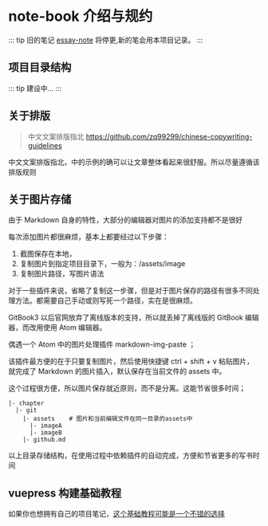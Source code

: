 # note-book 介绍与规约
<demo-01/>

::: tip
旧的笔记 [essay-note](https://github.com/zq99299/essay-note) 将停更,新的笔会用本项目记录。
:::



## 项目目录结构
::: tip
建设中...
:::


## 关于排版

> 中文文案排版指北 https://github.com/zq99299/chinese-copywriting-guidelines

中文文案排版指北，中的示例的确可以让文章整体看起来很舒服。所以尽量遵循该排版规则

## 关于图片存储 

由于 Markdown 自身的特性，大部分的编辑器对图片的添加支持都不是很好

每次添加图片都很麻烦，基本上都要经过以下步骤：

1. 截图保存在本地，
2. 复制图片到指定项目目录下，一般为：/assets/image
3. 复制图片路径，写图片语法

对于一些插件来说，省略了复制这一步骤，但是对于图片保存的路径有很多不同处理方法。都需要自己手动或则写死一个路径，实在是很麻烦。

GitBook3 以后官网放弃了离线版本的支持，所以就丢掉了离线版的 GitBook 编辑器，而改用使用 Atom 编辑器。

偶遇一个 Atom 中的图片处理插件 markdown-img-paste ；

该插件最方便的在于只要复制图片，然后使用快捷键 ctrl + shift + v 粘贴图片，
就完成了 Markdown 的图片插入，默认保存在当前文件的 assets 中。

这个过程很方便，所以图片保存就近原则，而不是分离。这能节省很多时间；

```
|- chapter
  |- git
    |- assets    # 图片和当前编辑文件在同一目录的assets中
      |- imageA  
      |- imageB
    |- github.md   
```
以上目录存储结构，在使用过程中依赖插件的自动完成，方便和节省更多的写书时间

## vuepress 构建基础教程

如果你也想拥有自己的项目笔记，[这个基础教程可能是一个不错的选择](./vue-press.md)
